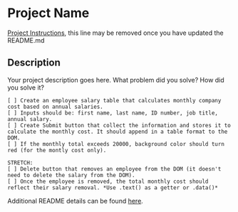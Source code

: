 # Project Name

[Project Instructions](./INSTRUCTIONS.md), this line may be removed once you have updated the README.md

## Description

Your project description goes here. What problem did you solve? How did you solve it?

    [ ] Create an employee salary table that calculates monthly company cost based on annual salaries.
    [ ] Inputs should be: first name, last name, ID number, job title, annual salary.
    [ ] Create Submit button that collect the information and stores it to calculate the monthly cost. It should append in a table format to the DOM.
    [ ] If the monthly total exceeds 20000, background color should turn red (for the montly cost only).

    STRETCH:
    [ ] Delete button that removes an employee from the DOM (it doesn't need to delete the salary from the DOM).
    [ ] Once the employee is removed, the total monthly cost should reflect their salary removal. *Use .text() as a getter or .data()*

Additional README details can be found [here](https://github.com/PrimeAcademy/readme-template/blob/master/README.md).
